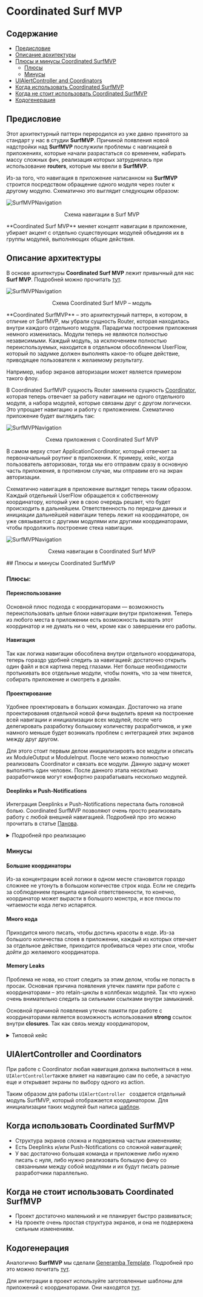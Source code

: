# **Coordinated Surf MVP**

## Содержание

* [Предисловие](#предисловие)
* [Описание архитектуры](#описание-архитектуры)
* [Плюсы и минусы Coordinated SurfMVP](#плюсы-и-минусы-coordinated-surfmvp)
  * [Плюсы](#плюсы)
  * [Минусы](#минусы)
* [UIAlertController and Coordinators](#uialertcontroller-and-coordinators)
* [Когда использовать Coordinated SurfMVP](#когда-использовать-coordinated-surfmvp)
* [Когда не стоит использовать Coordinated SurfMVP](#когда-не-стоит-использовать-coordinated-surfmvp)
* [Кодогенерация](#кодогенерация)

## Предисловие

Этот архитектурный паттерн переродился из уже давно принятого за стандарт у нас в студии **SurfMVP**. Причиной появления новой надстройки над **SurfMVP** послужили проблемы с навгиацией в приложениях, которые начали разрастаться со временем, набирать массу сложных фич, реализация которых затруднялась при использование **routers**, которые мы ввели в **SurfMVP**. 

Из-за того, что навигация в приложение написанном на **SurfMVP** строится посредством обращение одного модуля через router к другому модулю. Схематично это выглядит следующим образом: 

![SurfMVPNavigation](../img/CoordinatedSurfMVP/surf_mvp_navigation.jpeg)

<p align="center">Схема навигации в Surf MVP</p>
**Coordinated Surf MVP** меняет концепт навигации в приложение, убирает акцент с отдельно существующих модулей объединяя их в группы модулей, выполняющих общие действия. 

## Описание архитектуры 

В основе архитектуры **Coordinated Surf MVP** лежит привычный для нас **Surf MVP**. Подробней можно прочитать [тут](Surf_MVP.md). 

![SurfMVPNavigation](../img/CoordinatedSurfMVP/coordinated_surf_mvp.jpeg)

<p align="center">Схема Coordinated Surf MVP – модуль</p>
**Coordinated SurfMVP** – это архитектурный паттерн, в котором, в отличие от SurfMVP, мы убрали сущность Router, которая находилась внутри каждого отдельного модуля. Парадигма построения приложения немного изменилась. Модули теперь не являются полностью независимыми. Каждый модуль, за исключением полностью переиспользуемых, находится в отдельном обособленном UserFlow, который по задумке должен выполнять какое-то общее действие, приводящее пользователя к желаемому результату.

Например, набор экранов авторизации может является примером такого флоу. 

В Coordinated SurfMVP сущность Router заменила сущность [Coordinator](http://khanlou.com/2015/01/the-coordinator/), которая теперь отвечает за работу навигации не одного отдельного модуля, а набора модулей, которые связаны друг с другом логически. Это упрощает навигацию и работу с приложением. Схематично приложение будет выглядить так: 

![SurfMVPNavigation](../img/CoordinatedSurfMVP/сoordinated_surf_mvp_scheme.jpeg)

<p align="center">Схема приложения с Coordinated Surf MVP</p>
В самом верху стоит ApplicationCoordinator, который отвечает за первоначальный роутинг в приложении. К примеру, кейс, когда пользователь авторизован, тогда мы его отправим сразу в основную часть приложения, в противном случае, мы отправим его на экран авторизации.

Схематично навигация в приложение выглядит теперь таким образом. Каждый отдельный UserFlow обращается к собственному координатору, который уже в свою очередь решает, что будет происходить в дальнейшем. Ответственность по передачи данных и инициации дальнейшей навигации теперь лежит на координаторе, он уже связывается с другими модулями или другими координаторами, чтобы продолжить построение стека навигации.

![SurfMVPNavigation](../img/CoordinatedSurfMVP/coordniated_surf_mvp_navigation.jpeg)

<p align="center">Схема навигации в Coordinated Surf MVP</p>
## Плюсы и минусы Coordinated SurfMVP

### **Плюсы:**

#### Переиспользование

Основной плюс подхода с координаторами — возможность переиспользовать целые блоки навигации внутри приложения. Теперь из любого места в приложении есть возможность вызвать этот координатор и не думать ни о чем, кроме как о завершении его работы.

#### Навигация

Так как логика навигации обособлена внутри отдельного координатора, теперь гораздо удобней следить за навигацией: достаточно открыть один файл и вся картина перед глазами. Нет больше необходимости протыкивать все отдельные модули, чтобы понять, что за чем тянется, собирать приложение и смотреть в дизайн.

#### Проектирование

Удобнее проектировать в больших командах. Достаточно на этапе проектирования отдельной новой фичи выделить время на построение всей навигации и инициализации всех модулей, после чего делегировать разработку большому количеству разработчиков, и уже намного меньше будет возникать проблем с интеграцией этих экранов между друг другом. 

Для этого стоит первым делом инициализировть все модули и описать их ModuleOutput и ModuleInput. После чего можно полностью реализовать Coordinator и связать все модули. Данную задачу может выполнять один человек. После данного этапа несколько разработчиков могут комфортно разрабатывать несколько модулей. 

#### Deeplinks и Push-Notifications

Интеграция Deeplinks и Push-Notifications перестала быть головной болью. Coordinated SurfMVP позволяют очень просто реализовать работу с любой внешней навигацией. Подробней про это можно прочитать в статье [Панова](https://medium.com/blacklane-engineering/coordinators-essential-tutorial-part-ii-b5ab3eb4a74). 

<details>
<summary>Подробней про реализацию</summary>

Для того чтобы держать всю информацию о навигации в одном месте создаем enum `DeepLinksOptions` в нем определяются все конечные модули, до куда мы хотим добраться. Далее необходимо реализовать методы по инициализации этого enum из мест где обрабатываются DeepLinks и/или Push-Notifications.

После чего экземпляры данного enum необходимо пробросить по методам `start(with deepLinkOption: DeepLinkOption?)` до координатора, который сможет отобразить целевой экран. Таким образом выстраивается цепочка экранов, которые необходимо отобразить. 

В случае если DeepLink или Push-Notification приходит в момент, когда приложение активно, то в координаторах необходимых для построения стека приложения нам необходимо определить методы `handle(deepLinkOption: DeepLinkOption)`, которые позволят добраться до нужного координатора без пересоздания. 

Для определения, создан ли уже нужный дочерний координатор необходимо использовать generic-метод `hasDependency<T>(ofType: T.Type)`, и уже основываясь на полученном зачение необходимо обрабатывать методы start или handle.
</details>

### Минусы

#### Большие координаторы

Из-за концентрации всей логики в одном месте становится гораздо сложнее не утонуть в большом количестве строк кода. Если не следить за соблюдением принципа единой ответственности, то конечно, координатор может вырасти в большого монстра, и все плюсы по читаемости кода легко испарятся.

#### Много кода

Приходится много писать, чтобы достичь красоты в коде. Из-за большого количества слоев в приложении, каждый из которых отвечает за отдельное действие, приходится пробиваться через эти слои, чтобы дойти до желаемого координатора.

#### Memory Leaks

Проблема не нова, но стоит следить за этим делом, чтобы не попасть в просак. Основная причина появления утечек памяти при работе с координаторами – это retain-циклы в коллбеках модулей. Так что нужно очень внимательно следить за сильными ссылками внутри замыканий.

Основной причиной появления утечек памяти при работе с координаторами является возможность использования **strong** ссылок внутри **closures**. Так как связь между координатором, 

<details>
<summary>Типовой кейс</summary>
Типовой кейс — инициализация нового Координатора и реализация closure finishFlow. Захват weak coordinator является обязательным, иначе Координатор будет ссылаться сам на себя, что повлечет утечку в виде AuthCoordinator.

```Swift
    func runAuthFlow() {
        let coordinator = AuthCoordinator(router: MainRouter())
        coordinator.finishFlow = { [weak self, weak coordinator] in
            self?.removeDependency(coordinator)
        }
        self.addDependency(coordinator)
        coordinator.start()
    }
```
</details>

## UIAlertController and Coordinators

При работе с Coordinator любая навигация должна выполняться в нем. `UIAlertController`также влияет на навигацию сам по себе, а зачастую еще и открывает экраны по выбору одного из action.

Таким образом для работы `UIAlertController ` создается отдельный модуль SurfMVP, который отображается координатором. Для инициализации таких модулей был написа [шаблон](https://github.com/surfstudio/generamba-templates/tree/master/surf_mvp_coordinatable_alert). 

## Когда использовать Coordinated SurfMVP

- Структура экранов сложна и подвержена частым изменениям;
- Есть Deeplinks и/или Push-Notifications со сложной навигацией;
- У вас достаточно большая команда и приложение либо нужно писать с нуля, либо нужно реализовать большую фичу со связанными между собой модулями и их будут писать разные разработчики параллельно. 

## Когда не стоит использовать Coordinated SurfMVP

- Проект достаточно маленький и не планирует быстро развиваться;
- На проекте очень простая структура экранов, и она не подвержена сильным изменениям.



## Кодогенерация 

Аналогично **SurfMVP** мы сделали [Generamba Template](https://github.com/surfstudio/generamba-templates). Подробней про это можно почитать [тут](Surf_MVP.md). 

Для интеграции в проект используйте заготовленные шаблоны для приложений с координаторами. Они находятся [тут](https://github.com/surfstudio/Xcode-Project-Templates).